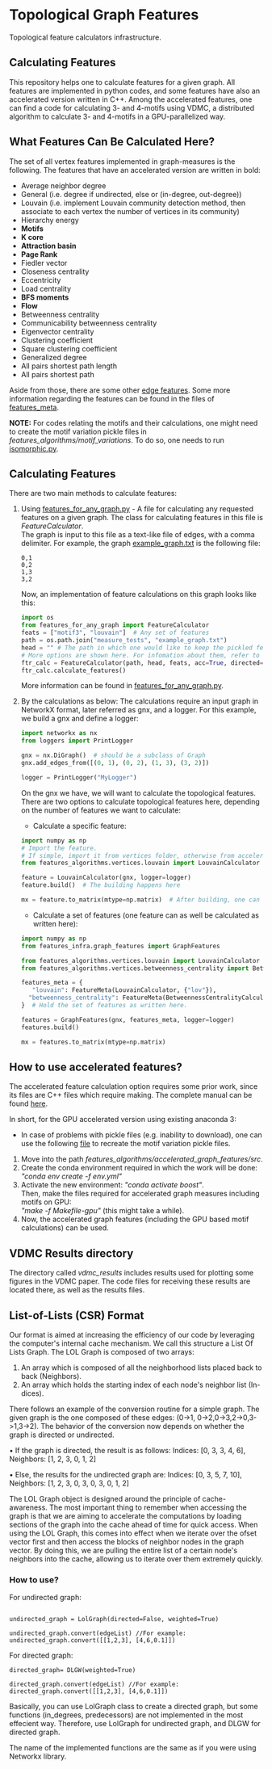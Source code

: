 # Topological Graph Features

Topological feature calculators infrastructure.

## Calculating Features
This repository helps one to calculate features for a given graph. All features are implemented in python codes, 
and some features have also an accelerated version written in C++. Among the accelerated features, one can find 
a code for calculating 3- and 4-motifs using VDMC, a distributed algorithm to calculate 3- and 4-motifs in a 
GPU-parallelized way.

## What Features Can Be Calculated Here?
The set of all vertex features implemented in graph-measures is the following. 
The features that have an accelerated version are written in bold:
* Average neighbor degree
* General (i.e. degree if undirected, else or (in-degree, out-degree))
* Louvain (i.e. implement Louvain community detection method, then associate to each vertex the number of vertices 
in its community)
* Hierarchy energy
* **Motifs**
* **K core**
* **Attraction basin** 
* **Page Rank**
* Fiedler vector
* Closeness centrality
* Eccentricity
* Load centrality
* **BFS moments**
* **Flow** 
* Betweenness centrality
* Communicability betweenness centrality
* Eigenvector centrality
* Clustering coefficient
* Square clustering coefficient
* Generalized degree
* All pairs shortest path length
* All pairs shortest path

Aside from those, there are some other [edge features](features_algorithms/edges).
Some more information regarding the features can be found in the files of [features_meta](features_meta).

**NOTE:** For codes relating the motifs and their calculations, one might need to create the motif variation pickle files
in _features_algorithms/motif_variations_. To do so, one needs to run [isomorphic.py](features_algorithms/motif_variations/isomorphic.py). 
   
 
## Calculating Features

There are two main methods to calculate features:
1. Using [features_for_any_graph.py](features_for_any_graph.py) - A file for calculating any requested features on a given graph.
The class for calculating features in this file is _FeatureCalculator_. \
The graph is input to this file as a text-like file of edges, with a comma delimiter. 
For example, the graph [example_graph.txt](measure_tests/example_graph.txt) is the following file: 
    ```
    0,1
    0,2
    1,3
    3,2
    ```
    Now, an implementation of feature calculations on this graph looks like this:
    ```python
   import os
   from features_for_any_graph import FeatureCalculator
   feats = ["motif3", "louvain"]  # Any set of features
   path = os.path.join("measure_tests", "example_graph.txt") 
   head = "" # The path in which one would like to keep the pickled features calculated in the process. 
   # More options are shown here. For infomation about them, refer to the file.
   ftr_calc = FeatureCalculator(path, head, feats, acc=True, directed=False, gpu=True, device=0, verbose=True)
   ftr_calc.calculate_features()
    ``` 
    More information can be found in [features_for_any_graph.py](features_for_any_graph.py).
2. By the calculations as below:
The calculations require an input graph in NetworkX format, later referred as gnx, and a logger.
For this example, we build a gnx and define a logger:
    ```python
   import networkx as nx
   from loggers import PrintLogger
    
   gnx = nx.DiGraph()  # should be a subclass of Graph
   gnx.add_edges_from([(0, 1), (0, 2), (1, 3), (3, 2)])
    
   logger = PrintLogger("MyLogger")
    ```
    On the gnx we have, we will want to calculate the topological features.
    There are two options to calculate topological features here, depending on the number of features we want to calculate: 
    * Calculate a specific feature:

    ```python
    import numpy as np
    # Import the feature. 
    # If simple, import it from vertices folder, otherwise from accelerated_graph_features: 
    from features_algorithms.vertices.louvain import LouvainCalculator  
    
    feature = LouvainCalculator(gnx, logger=logger)  
    feature.build()  # The building happens here
    
    mx = feature.to_matrix(mtype=np.matrix)  # After building, one can request to get features the a matrix 
    ```

    * Calculate a set of features (one feature can as well be calculated as written here):

    ```python
   import numpy as np
   from features_infra.graph_features import GraphFeatures
    
   from features_algorithms.vertices.louvain import LouvainCalculator
   from features_algorithms.vertices.betweenness_centrality import BetweennessCentralityCalculator
    
   features_meta = {
       "louvain": FeatureMeta(LouvainCalculator, {"lov"}),
      "betweenness_centrality": FeatureMeta(BetweennessCentralityCalculator, {"betweenness"}),
   }  # Hold the set of features as written here. 
    
   features = GraphFeatures(gnx, features_meta, logger=logger) 
   features.build()
    
   mx = features.to_matrix(mtype=np.matrix)
    ```

## How to use accelerated features?
The accelerated feature calculation option requires some prior work, since its files are C++ files which require making.
The complete manual can be found [here](https://drive.google.com/file/d/1SMGWsGpiegR1ZkA2zffyAJO4HNhM53dD/view?usp=sharing). 

In short, for the GPU accelerated version using existing anaconda 3:
* In case of problems with pickle files (e.g. inability to download), one can use the following [file](features_algorithms/motif_variations/rewrite_variations.py)
to recreate the motif variation pickle files.
1. Move into the path _features_algorithms/accelerated_graph_features/src_. 
2. Create the conda environment required in which the work will be done: _"conda env create -f env.yml"_ 
3. Activate the new environment: _"conda activate boost"_. \
Then, make the files required for accelerated graph measures including motifs on GPU: \
_"make -f Makefile-gpu"_ (this might take a while).
4. Now, the accelerated graph features (including the GPU based motif calculations) can be used.


## VDMC Results directory
The directory called _vdmc_results_ includes results used for plotting some figures in the VDMC paper.
The code files for receiving these results are located there, as well as the results files.

## List-of-Lists (CSR) Format

Our format is aimed at increasing the efficiency of our code by leveraging
the computer's internal cache mechanism. We call this structure a List Of Lists Graph.
The LOL Graph is composed of two arrays:
1. An array which is composed of all the neighborhood lists placed back to
back (Neighbors).
2. An array which holds the starting index of each node's neighbor list (In-
dices).

There follows an example of the conversion routine for a simple graph. The given
graph is the one composed of these edges: (0->1, 0->2,0->3,2->0,3->1,3->2).
The behavior of the conversion now depends on whether the graph is directed
or undirected.

• If the graph is directed, the result is as follows: Indices: [0, 3, 3, 4, 6],
Neighbors: [1, 2, 3, 0, 1, 2]

• Else, the results for the undirected graph are: Indices: [0, 3, 5, 7, 10],
Neighbors: [1, 2, 3, 0, 3, 0, 3, 0, 1, 2]

The LOL Graph object is designed around the principle of cache-awareness.
The most important thing to remember when accessing the graph is that we are aiming to accelerate the computations by loading sections
of the graph into the cache ahead of time for quick access. When using the
LOL Graph, this comes into effect when we iterate over the ofset vector first
and then access the blocks of neighbor nodes in the graph vector. By doing
this, we are pulling the entire list of a certain node's neighbors into the cache,
allowing us to iterate over them extremely quickly.

### How to use?

For undirected graph:
```

undirected_graph = LolGraph(directed=False, weighted=True)

undirected_graph.convert(edgeList) //For example: undirected_graph.convert([[1,2,3], [4,6,0.1]])
```

For directed graph:
```
directed_graph= DLGW(weighted=True)

directed_graph.convert(edgeList) //For example: directed_graph.convert([[1,2,3], [4,6,0.1]])
```

Basically, you can use LolGraph class to create a directed graph, but some functions (in_degrees, predecessors) are not implemented in the most effecient way. 
Therefore, use LolGraph for undirected graph, and DLGW for directed graph.

The name of the implemented functions are the same as if you were using Networkx library.

